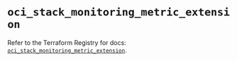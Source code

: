 # `oci_stack_monitoring_metric_extension`

Refer to the Terraform Registry for docs: [`oci_stack_monitoring_metric_extension`](https://registry.terraform.io/providers/hashicorp/oci/7.19.0/docs/resources/stack_monitoring_metric_extension).
